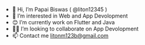 - 👋 Hi, I’m Papai Biswas ( @liton12345 )
- 👀 I’m interested in Web and App Devolopment
- 😊 I’m currently work on Flutter and Java
- 🤝🏿 I’m looking to collaborate on App Devolopment
- 📫 Contact me litonm123b@gmail.com

<!---
liton12345/liton12345 is a ✨ special ✨ repository because its `README.md` (this file) appears on your GitHub profile.
You can click the Preview link to take a look at your changes.
--->
